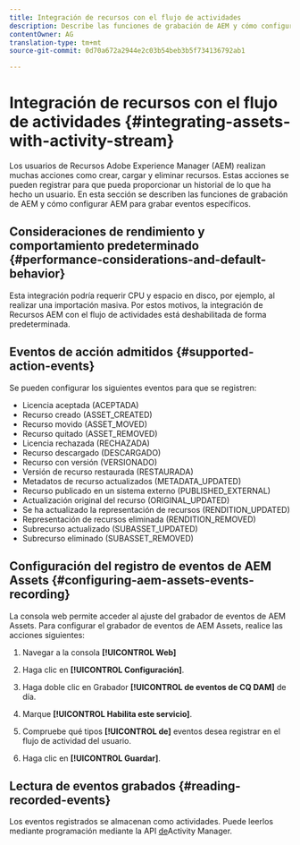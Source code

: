 ```yaml
---
title: Integración de recursos con el flujo de actividades
description: Describe las funciones de grabación de AEM y cómo configurar AEM para que registre eventos específicos.
contentOwner: AG
translation-type: tm+mt
source-git-commit: 0d70a672a2944e2c03b54beb3b5f734136792ab1

---
```



# Integración de recursos con el flujo de actividades {#integrating-assets-with-activity-stream}

Los usuarios de Recursos Adobe Experience Manager (AEM) realizan muchas acciones como crear, cargar y eliminar recursos. Estas acciones se pueden registrar para que pueda proporcionar un historial de lo que ha hecho un usuario. En esta sección se describen las funciones de grabación de AEM y cómo configurar AEM para grabar eventos específicos.

## Consideraciones de rendimiento y comportamiento predeterminado {#performance-considerations-and-default-behavior}

Esta integración podría requerir CPU y espacio en disco, por ejemplo, al realizar una importación masiva. Por estos motivos, la integración de Recursos AEM con el flujo de actividades está deshabilitada de forma predeterminada.

## Eventos de acción admitidos {#supported-action-events}

Se pueden configurar los siguientes eventos para que se registren:

* Licencia aceptada (ACEPTADA)
* Recurso creado (ASSET_CREATED)
* Recurso movido (ASSET_MOVED)
* Recurso quitado (ASSET_REMOVED)
* Licencia rechazada (RECHAZADA)
* Recurso descargado (DESCARGADO)
* Recurso con versión (VERSIONADO)
* Versión de recurso restaurada (RESTAURADA)
* Metadatos de recurso actualizados (METADATA_UPDATED)
* Recurso publicado en un sistema externo (PUBLISHED_EXTERNAL)
* Actualización original del recurso (ORIGINAL_UPDATED)
* Se ha actualizado la representación de recursos (RENDITION_UPDATED)
* Representación de recursos eliminada (RENDITION_REMOVED)
* Subrecurso actualizado (SUBASSET_UPDATED)
* Subrecurso eliminado (SUBASSET_REMOVED)

## Configuración del registro de eventos de AEM Assets {#configuring-aem-assets-events-recording}

La consola [](/help/sites-deploying/configuring-osgi.md) web permite acceder al ajuste del grabador de eventos de AEM Assets. Para configurar el grabador de eventos de AEM Assets, realice las acciones siguientes:

1. Navegar a la consola **[!UICONTROL Web]**

1. Haga clic en **[!UICONTROL Configuración]**.

1. Haga doble clic en Grabador **[!UICONTROL de eventos de CQ DAM]** de día.

1. Marque **[!UICONTROL Habilita este servicio]**.

1. Compruebe qué tipos **[!UICONTROL de]** eventos desea registrar en el flujo de actividad del usuario.

1. Haga clic en **[!UICONTROL Guardar]**.

## Lectura de eventos grabados {#reading-recorded-events}

Los eventos registrados se almacenan como actividades. Puede leerlos mediante programación mediante la API [de](https://helpx.adobe.com/experience-manager/6-4/sites/developing/using/reference-materials/javadoc/com/adobe/granite/activitystreams/ActivityManager.html)Activity Manager.
